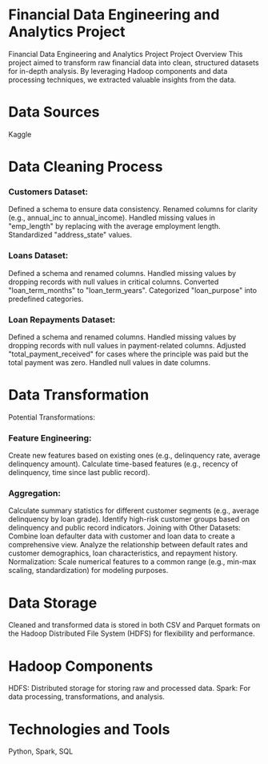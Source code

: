 # Financial Data Engineering and  Analytics Project

Financial Data Engineering and Analytics Project
Project Overview
This project aimed to transform raw financial data into clean, structured datasets for in-depth analysis. By leveraging Hadoop components and data processing techniques, we extracted valuable insights from the data.

# Data Sources
Kaggle

# Data Cleaning Process

### Customers Dataset:
Defined a schema to ensure data consistency.
Renamed columns for clarity (e.g., annual_inc to annual_income).
Handled missing values in "emp_length" by replacing with the average employment length.
Standardized "address_state" values.

### Loans Dataset:
Defined a schema and renamed columns.
Handled missing values by dropping records with null values in critical columns.
Converted "loan_term_months" to "loan_term_years".
Categorized "loan_purpose" into predefined categories.

### Loan Repayments Dataset:
Defined a schema and renamed columns.
Handled missing values by dropping records with null values in payment-related columns.
Adjusted "total_payment_received" for cases where the principle was paid but the total payment was zero.
Handled null values in date columns.

# Data Transformation
Potential Transformations:

### Feature Engineering:
Create new features based on existing ones (e.g., delinquency rate, average delinquency amount).
Calculate time-based features (e.g., recency of delinquency, time since last public record).

### Aggregation:
Calculate summary statistics for different customer segments (e.g., average delinquency by loan grade).
Identify high-risk customer groups based on delinquency and public record indicators.
Joining with Other Datasets:
Combine loan defaulter data with customer and loan data to create a comprehensive view.
Analyze the relationship between default rates and customer demographics, loan characteristics, and repayment history.
Normalization:
Scale numerical features to a common range (e.g., min-max scaling, standardization) for modeling purposes.

# Data Storage
Cleaned and transformed data is stored in both CSV and Parquet formats on the Hadoop Distributed File System (HDFS) for flexibility and performance.

# Hadoop Components
HDFS: Distributed storage for storing raw and processed data.
Spark: For data processing, transformations, and analysis.

# Technologies and Tools
Python,
Spark, 
SQL
